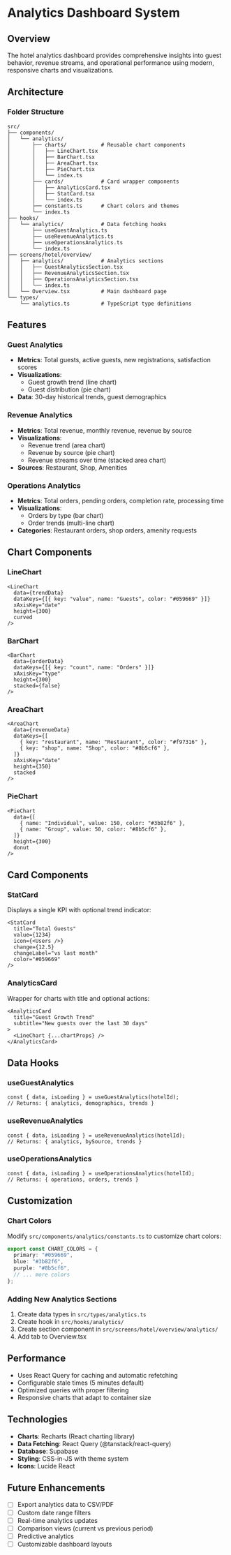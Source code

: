 # Analytics Dashboard System

## Overview

The hotel analytics dashboard provides comprehensive insights into guest behavior, revenue streams, and operational performance using modern, responsive charts and visualizations.

## Architecture

### Folder Structure

```
src/
├── components/
│   └── analytics/
│       ├── charts/           # Reusable chart components
│       │   ├── LineChart.tsx
│       │   ├── BarChart.tsx
│       │   ├── AreaChart.tsx
│       │   ├── PieChart.tsx
│       │   └── index.ts
│       ├── cards/            # Card wrapper components
│       │   ├── AnalyticsCard.tsx
│       │   ├── StatCard.tsx
│       │   └── index.ts
│       ├── constants.ts      # Chart colors and themes
│       └── index.ts
├── hooks/
│   └── analytics/            # Data fetching hooks
│       ├── useGuestAnalytics.ts
│       ├── useRevenueAnalytics.ts
│       ├── useOperationsAnalytics.ts
│       └── index.ts
├── screens/hotel/overview/
│   ├── analytics/            # Analytics sections
│   │   ├── GuestAnalyticsSection.tsx
│   │   ├── RevenueAnalyticsSection.tsx
│   │   ├── OperationsAnalyticsSection.tsx
│   │   └── index.ts
│   └── Overview.tsx          # Main dashboard page
└── types/
    └── analytics.ts          # TypeScript type definitions
```

## Features

### Guest Analytics

- **Metrics**: Total guests, active guests, new registrations, satisfaction scores
- **Visualizations**:
  - Guest growth trend (line chart)
  - Guest distribution (pie chart)
- **Data**: 30-day historical trends, guest demographics

### Revenue Analytics

- **Metrics**: Total revenue, monthly revenue, revenue by source
- **Visualizations**:
  - Revenue trend (area chart)
  - Revenue by source (pie chart)
  - Revenue streams over time (stacked area chart)
- **Sources**: Restaurant, Shop, Amenities

### Operations Analytics

- **Metrics**: Total orders, pending orders, completion rate, processing time
- **Visualizations**:
  - Orders by type (bar chart)
  - Order trends (multi-line chart)
- **Categories**: Restaurant orders, shop orders, amenity requests

## Chart Components

### LineChart

```tsx
<LineChart
  data={trendData}
  dataKeys={[{ key: "value", name: "Guests", color: "#059669" }]}
  xAxisKey="date"
  height={300}
  curved
/>
```

### BarChart

```tsx
<BarChart
  data={orderData}
  dataKeys={[{ key: "count", name: "Orders" }]}
  xAxisKey="type"
  height={300}
  stacked={false}
/>
```

### AreaChart

```tsx
<AreaChart
  data={revenueData}
  dataKeys={[
    { key: "restaurant", name: "Restaurant", color: "#f97316" },
    { key: "shop", name: "Shop", color: "#8b5cf6" },
  ]}
  xAxisKey="date"
  height={350}
  stacked
/>
```

### PieChart

```tsx
<PieChart
  data={[
    { name: "Individual", value: 150, color: "#3b82f6" },
    { name: "Group", value: 50, color: "#8b5cf6" },
  ]}
  height={300}
  donut
/>
```

## Card Components

### StatCard

Displays a single KPI with optional trend indicator:

```tsx
<StatCard
  title="Total Guests"
  value={1234}
  icon={<Users />}
  change={12.5}
  changeLabel="vs last month"
  color="#059669"
/>
```

### AnalyticsCard

Wrapper for charts with title and optional actions:

```tsx
<AnalyticsCard
  title="Guest Growth Trend"
  subtitle="New guests over the last 30 days"
>
  <LineChart {...chartProps} />
</AnalyticsCard>
```

## Data Hooks

### useGuestAnalytics

```tsx
const { data, isLoading } = useGuestAnalytics(hotelId);
// Returns: { analytics, demographics, trends }
```

### useRevenueAnalytics

```tsx
const { data, isLoading } = useRevenueAnalytics(hotelId);
// Returns: { analytics, bySource, trends }
```

### useOperationsAnalytics

```tsx
const { data, isLoading } = useOperationsAnalytics(hotelId);
// Returns: { operations, orders, trends }
```

## Customization

### Chart Colors

Modify `src/components/analytics/constants.ts` to customize chart colors:

```typescript
export const CHART_COLORS = {
  primary: "#059669",
  blue: "#3b82f6",
  purple: "#8b5cf6",
  // ... more colors
};
```

### Adding New Analytics Sections

1. Create data types in `src/types/analytics.ts`
2. Create hook in `src/hooks/analytics/`
3. Create section component in `src/screens/hotel/overview/analytics/`
4. Add tab to Overview.tsx

## Performance

- Uses React Query for caching and automatic refetching
- Configurable stale times (5 minutes default)
- Optimized queries with proper filtering
- Responsive charts that adapt to container size

## Technologies

- **Charts**: Recharts (React charting library)
- **Data Fetching**: React Query (@tanstack/react-query)
- **Database**: Supabase
- **Styling**: CSS-in-JS with theme system
- **Icons**: Lucide React

## Future Enhancements

- [ ] Export analytics data to CSV/PDF
- [ ] Custom date range filters
- [ ] Real-time analytics updates
- [ ] Comparison views (current vs previous period)
- [ ] Predictive analytics
- [ ] Customizable dashboard layouts
